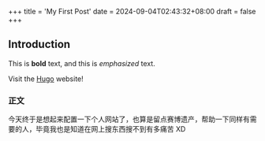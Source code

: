 +++
title = 'My First Post'
date = 2024-09-04T02:43:32+08:00
draft = false
+++

## Introduction

This is **bold** text, and this is _emphasized_ text.

Visit the [Hugo](https://gohugo.io) website!

### 正文

今天终于是想起来配置一下个人网站了，也算是留点赛博遗产，帮助一下同样有需要的人，毕竟我也是知道在网上搜东西搜不到有多痛苦 XD
